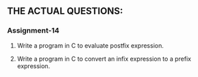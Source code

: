 ## THE ACTUAL QUESTIONS:

### Assignment-14

1. Write a program in C to evaluate postfix expression.

2. Write a program in C to convert an infix expression to a prefix expression.
